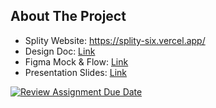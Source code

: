 ## About The Project

- Splity Website: https://splity-six.vercel.app/
- Design Doc: <a href="https://docs.google.com/document/d/1Hu7t_IpcWbiDiISjvseoW172H1UC490ev_sBX8pslcw/edit?usp=sharing" target="_blank" rel="noopener"><span>Link</span></a>
- Figma Mock & Flow: <a href="https://www.figma.com/file/dBvyRWxWvCujeo9SGZdIic/CS-396%3A-FSSE-(Splity-%E2%80%A2-%E8%BD%BB%E8%B4%A6)?type=design&node-id=0%3A1&mode=design&t=QQ7NqrwsPOEWVdf5-1" target="_blank" rel="noopener"><span>Link</span></a>
- Presentation Slides: <a href="https://docs.google.com/presentation/d/18L-Kqt9jw8m5zMLqtvJNBORILwr6KYzvrzp_YMEOkPU/edit?usp=sharing" target="_blank" rel="noopener"><span>Link</span></a>

[![Review Assignment Due Date](https://classroom.github.com/assets/deadline-readme-button-24ddc0f5d75046c5622901739e7c5dd533143b0c8e959d652212380cedb1ea36.svg)](https://classroom.github.com/a/6IebC48C)
